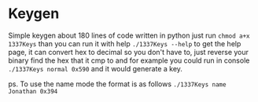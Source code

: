 # Keygen
Simple keygen about 180 lines of code written in python just run `chmod a+x 1337Keys` than you can run it with help `./1337Keys --help` to get the help page, it can convert hex to decimal so you don't have to, just reverse your binary find the hex that it cmp to and for example you could run in console `./1337Keys normal 0x590` and it would generate a key.


ps. To use the name mode the format is as follows `./1337Keys name Jonathan 0x394`
